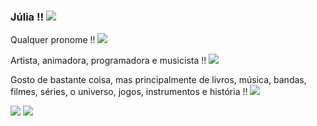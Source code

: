 ### Júlia !!  ![](https://xyz.crd.co/assets/images/gallery01/9d235c2c.gif?v=4ca63763)

Qualquer pronome !! ![](https://xyz.crd.co/assets/images/gallery15/a6e07178.gif?v=4ca63763)

Artista, animadora, programadora e musicista !! ![](https://xyz.crd.co/assets/images/gallery10/853691d7.gif?v=4ca63763)

Gosto de bastante coisa, mas principalmente de livros, música, bandas, filmes, séries, o universo, jogos, instrumentos e história !! ![](https://xyz.crd.co/assets/images/gallery06/75d1a1c1.gif?v=4ca63763)

![](https://xyz.crd.co/assets/images/gallery19/c6b259b1.gif?v=4ca63763) ![](https://xyz.crd.co/assets/images/gallery07/aeb4ce2a.gif?v=4ca63763) 




